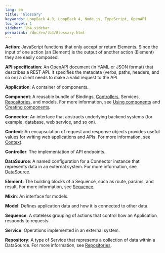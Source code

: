 ```yaml
---
lang: en
title: 'Glossary'
keywords: LoopBack 4.0, LoopBack 4, Node.js, TypeScript, OpenAPI
toc_level: 1
sidebar: lb4_sidebar
permalink: /doc/en/lb4/Glossary.html
---
```


**Action**: JavaScript functions that only accept or return Elements. Since the
input of one action (an Element) is the output of another action (Element) they
are easily composed.

**API specification**: An [OpenAPI](https://www.openapis.org) document (in YAML
or JSON format) that describes a REST API. It specifies the metadata (verbs,
paths, headers, and so on) a client needs to make a valid request to the API.

**Application**: A container of components.

**Component**: A reusable bundle of Bindings, [Controllers](Controller.md),
Services, [Repositories](Repository.md), and models. For more information, see
[Using components](Component.md#using-components) and
[Creating components](Creating-components.md).

**Connector**: An interface that abstracts underlying backend systems (for
example, database, web service, and so on).

**Context**: An encapsulation of request and response objects provides useful
values for writing web applications and APIs. For more information, see
[Context](Context.md).

**Controller**: The implementation of API endpoints.

**DataSource**: A named configuration for a Connector instance that represents
data in an external system. For more information, see
[DataSource](DataSource.md).

**Element:** The building blocks of a Sequence, such as route, params, and
result. For more information, see [Sequence](Sequence.md#elements).

**Mixin**: An interface for models.

**Model**: Defines application data and how it is connected to other data.

**Sequence**: A stateless grouping of actions that control how an Application
responds to requests.

**Service**: Operations implemented in an external system.

**Repository**: A type of Service that represents a collection of data within a
DataSource. For more information, see [Repositories](Repository.md).
